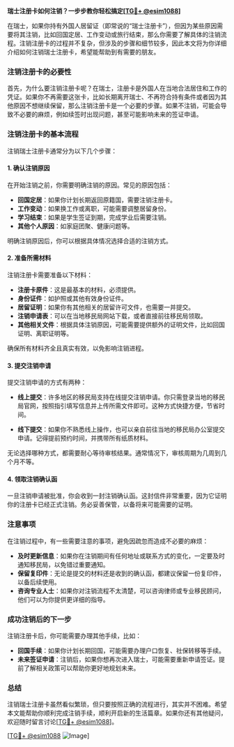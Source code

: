 **瑞士注册卡如何注销？一步步教你轻松搞定[[TG💪+ @esim1088](https://t.me/s/esim1088)]**

在瑞士，如果你持有外国人居留证（即常说的“瑞士注册卡”），但因为某些原因需要将其注销，比如回国定居、工作变动或旅行结束，那么你需要了解具体的注销流程。注销注册卡的过程并不复杂，但涉及的步骤和细节较多，因此本文将为你详细介绍如何注销瑞士注册卡，希望能帮助到有需要的朋友。

### 注销注册卡的必要性

首先，为什么要注销注册卡呢？在瑞士，注册卡是外国人在当地合法居住和工作的凭证。如果你不再需要这张卡，比如长期离开瑞士、不再符合持有条件或者因为其他原因不想继续保留，那么注销注册卡是一个必要的步骤。如果不注销，可能会导致不必要的麻烦，例如续签时出现问题，甚至可能影响未来的签证申请。

### 注销注册卡的基本流程

注销瑞士注册卡通常分为以下几个步骤：

#### 1. 确认注销原因

在开始注销之前，你需要明确注销的原因。常见的原因包括：

- **回国定居**：如果你计划长期返回原籍国，需要注销注册卡。
- **工作变动**：如果换工作或离职，可能需要调整居留身份。
- **学习结束**：如果是学生签证到期，完成学业后需要注销。
- **其他个人原因**：如家庭团聚、健康问题等。

明确注销原因后，你可以根据具体情况选择合适的注销方式。

#### 2. 准备所需材料

注销注册卡需要准备以下材料：

- **注册卡原件**：这是最基本的材料，必须提供。
- **身份证件**：如护照或其他有效身份证件。
- **居留证明**：如果你有其他相关的居留许可文件，也需要一并提交。
- **注销申请表**：可以在当地移民局网站下载，或者直接前往移民局领取。
- **其他相关文件**：根据具体注销原因，可能需要提供额外的证明文件，比如回国证明、离职证明等。

确保所有材料齐全且真实有效，以免影响注销进程。

#### 3. 提交注销申请

提交注销申请的方式有两种：

- **线上提交**：许多地区的移民局支持在线提交注销申请。你只需登录当地的移民局官网，按照指引填写信息并上传所需文件即可。这种方式快捷方便，节省时间。
  
- **线下提交**：如果你不熟悉线上操作，也可以亲自前往当地的移民局办公室提交申请。记得提前预约时间，并携带所有纸质材料。

无论选择哪种方式，都需要耐心等待审核结果。通常情况下，审核周期为几周到几个月不等。

#### 4. 领取注销确认函

一旦注销申请被批准，你会收到一封注销确认函。这封信件非常重要，因为它证明你的注册卡已经正式注销。务必妥善保管，以备将来可能需要的证明。

### 注意事项

在注销过程中，有一些需要注意的事项，避免因疏忽而造成不必要的麻烦：

- **及时更新信息**：如果你在注销期间有任何地址或联系方式的变化，一定要及时通知移民局，以免错过重要通知。
- **保留复印件**：无论是提交的材料还是收到的确认函，都建议保留一份复印件，以备后续使用。
- **咨询专业人士**：如果你对注销流程不太清楚，可以咨询律师或专业移民顾问，他们可以为你提供更详细的指导。

### 成功注销后的下一步

注销注册卡后，你可能需要办理其他手续，比如：

- **回国手续**：如果你计划长期回国，可能需要办理户口恢复、社保转移等手续。
- **未来签证申请**：注销后，如果你想再次进入瑞士，可能需要重新申请签证。提前了解相关政策可以帮助你更好地规划未来。

### 总结

注销瑞士注册卡虽然看似繁琐，但只要按照正确的流程进行，其实并不困难。希望本文能帮助你顺利完成注销手续，顺利开启新的生活篇章。如果你还有其他疑问，欢迎随时留言讨论[[TG💪+ @esim1088](https://t.me/s/esim1088)]。

[[TG💪+ @esim1088](https://t.me/s/esim1088) ![Image](https://i.postimg.cc/4NQfJmqS/Snipaste-2025-05-13-00-14-12.png)]